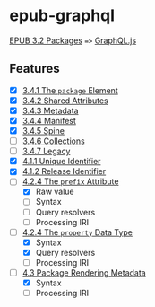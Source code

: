 # epub-graphql

[EPUB 3.2 Packages](https://w3c.github.io/publ-epub-revision/epub32/spec/epub-packages.html) `=>` [GraphQL.js](https://graphql.org/graphql-js/)

## Features
- [x] [3.4.1 The `package` Element](https://w3c.github.io/publ-epub-revision/epub32/spec/epub-packages.html#sec-package-elem)
- [x] [3.4.2 Shared Attributes](https://w3c.github.io/publ-epub-revision/epub32/spec/epub-packages.html#sec-shared-attrs)
- [x] [3.4.3 Metadata](https://w3c.github.io/publ-epub-revision/epub32/spec/epub-packages.html#sec-pkg-metadata)
- [x] [3.4.4 Manifest](https://w3c.github.io/publ-epub-revision/epub32/spec/epub-packages.html#sec-pkg-manifest)
- [x] [3.4.5 Spine](https://w3c.github.io/publ-epub-revision/epub32/spec/epub-packages.html#sec-pkg-spine)
- [ ] [3.4.6 Collections](https://w3c.github.io/publ-epub-revision/epub32/spec/epub-packages.html#sec-pkg-collections)
- [ ] [3.4.7 Legacy](https://w3c.github.io/publ-epub-revision/epub32/spec/epub-packages.html#sec-pkg-legacy)
- [x] [4.1.1 Unique Identifier](https://w3c.github.io/publ-epub-revision/epub32/spec/epub-packages.html#sec-metadata-elem-identifiers-uid)
- [x] [4.1.2 Release Identifier](https://w3c.github.io/publ-epub-revision/epub32/spec/epub-packages.html#sec-metadata-elem-identifiers-pid)
- [ ] [4.2.4 The `prefix` Attribute](https://w3c.github.io/publ-epub-revision/epub32/spec/epub-packages.html#sec-prefix-attr)
  - [x] Raw value
  - [ ] Syntax
  - [ ] Query resolvers
  - [ ] Processing IRI
- [ ] [4.2.4 The `property` Data Type](https://w3c.github.io/publ-epub-revision/epub32/spec/epub-packages.html#sec-property-datatype)
  - [x] Syntax
  - [x] Query resolvers
  - [ ] Processing IRI
- [ ] [4.3 Package Rendering Metadata](https://w3c.github.io/publ-epub-revision/epub32/spec/epub-packages.html#sec-package-metadata-rendering)
  - [x] Syntax
  - [ ] Processing IRI
